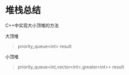 # 堆栈总结
C++中实现大小顶堆的方法

大顶堆
> priority_queue\<int> result

小顶堆
> priority_queue<int,vector\<int>,greater\<int\>> result

